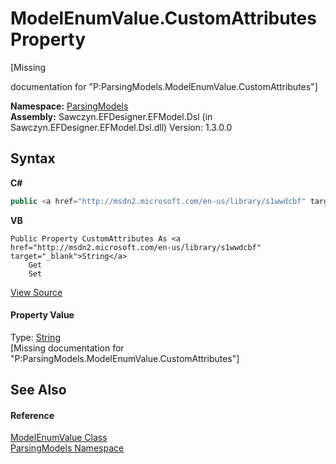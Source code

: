 # ModelEnumValue.CustomAttributes Property 
 

\[Missing <summary> documentation for "P:ParsingModels.ModelEnumValue.CustomAttributes"\]

**Namespace:**&nbsp;<a href="N_ParsingModels">ParsingModels</a><br />**Assembly:**&nbsp;Sawczyn.EFDesigner.EFModel.Dsl (in Sawczyn.EFDesigner.EFModel.Dsl.dll) Version: 1.3.0.0

## Syntax

**C#**<br />
``` C#
public <a href="http://msdn2.microsoft.com/en-us/library/s1wwdcbf" target="_blank">string</a> CustomAttributes { get; set; }
```

**VB**<br />
``` VB
Public Property CustomAttributes As <a href="http://msdn2.microsoft.com/en-us/library/s1wwdcbf" target="_blank">String</a>
	Get
	Set
```

<a href="https://github.com/msawczyn/EFDesigner/tree/master/src/ParsingModels/ModelEnumValue.cs#L7" title="View the source code">View Source</a><br />

#### Property Value
Type: <a href="http://msdn2.microsoft.com/en-us/library/s1wwdcbf" target="_blank">String</a><br />\[Missing <value> documentation for "P:ParsingModels.ModelEnumValue.CustomAttributes"\]

## See Also


#### Reference
<a href="T_ParsingModels_ModelEnumValue">ModelEnumValue Class</a><br /><a href="N_ParsingModels">ParsingModels Namespace</a><br />